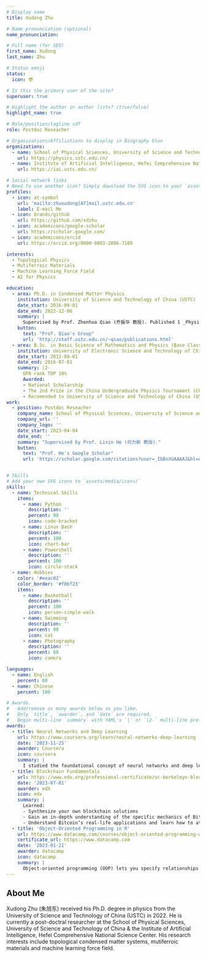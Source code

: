 ```yaml
---
# Display name
title: Xudong Zhu

# Name pronunciation (optional)
name_pronunciation: 

# Full name (for SEO)
first_name: Xudong
last_name: Zhu

# Status emoji
status:
  icon: 😎

# Is this the primary user of the site?
superuser: true

# Highlight the author in author lists? (true/false)
highlight_name: true

# Role/position/tagline sdf
role: Postdoc Reseacher

# Organizations/Affiliations to display in Biography blox
organizations:
  - name: School of Physical Sciences, University of Science and Technology of China (USTC)
    url: https://physics.ustc.edu.cn/
  - name: Institute of Artificial Intelligence, Hefei Comprehensive National Science Center
    url: https://iai.ustc.edu.cn/

# Social network links
# Need to use another icon? Simply download the SVG icon to your `assets/media/icons/` folder.
profiles:
  - icon: at-symbol
    url: 'mailto:zhuxudong[AT]mail.ustc.edu.cn'
    label: E-mail Me
  - icon: brands/github
    url: https://github.com/xdzhu
  - icon: academicons/google-scholar
    url: https://scholar.google.com/
  - icon: academicons/orcid
    url: https://orcid.org/0000-0003-2006-7109

interests:
  - Topological Physics
  - Mutiferroic Materials
  - Machine Learning Force Field
  - AI for Physics

education:
  - area: Ph.D. in Condensed Matter Physics
    institution: University of Science and Technology of China (USTC)
    date_start: 2016-09-01
    date_end: 2022-12-06
    summary: |
      Supervised by Prof. Zhenhua Qiao (乔振华 教授). Published 1 _Physical Review Letters_, 1 _Chemistry of Materials_, and 1 _Frontiers of Physics_.
    button:
      text: "Prof. Qiao's Group"
      url: 'http://staff.ustc.edu.cn/~qiao/publications.html'
  - area: B.Sc. in Basic Science of Mathematics and Physics (Base Class)
    institution: University of Electronic Science and Technology of China (UESTC)
    date_start: 2012-09-01
    date_end: 2016-07-01
    summary: |2- 
      GPA rank TOP 10%
      Awarded:
      - National Scholarship
      - The 2nd Prize in the China Undergraduate Physics Tournament (CUPT2013)
      - Recomended to University of Science and Technology of China (USTC) to pursue PhD degree.
work:
  - position: Postdoc Reseacher
    company_name: School of Physical Sciences, University of Science and Technology of China & Institute of Artificial Intelligence, Hefei Comprehensive National Science Center
    company_url: ''
    company_logo: ''
    date_start: 2023-04-04
    date_end: ''
    summary: "Supervised by Prof. Lixin He (何力新 教授)."
    button:
      text: "Prof. He's Google Scholar"
      url: 'https://scholar.google.com/citations?user=_IbBsXUAAAAJ&hl=en'


# Skills
# Add your own SVG icons to `assets/media/icons/`
skills:
  - name: Technical Skills
    items:
      - name: Python
        description: ''
        percent: 90
        icon: code-bracket
      - name: Linux Bash
        description: ''
        percent: 100
        icon: chart-bar
      - name: Powershell
        description: ''
        percent: 100
        icon: circle-stack
  - name: Hobbies
    color: '#eeac02'
    color_border: '#f0bf23'
    items:
      - name: Basketball
        description: ''
        percent: 100
        icon: person-simple-walk
      - name: Swimming
        description: ''
        percent: 90
        icon: cat
      - name: Photography
        description: ''
        percent: 80
        icon: camera

languages:
  - name: English
    percent: 80
  - name: Chinese
    percent: 100

# Awards.
#   Add/remove as many awards below as you like.
#   Only `title`, `awarder`, and `date` are required.
#   Begin multi-line `summary` with YAML's `|` or `|2-` multi-line prefix and indent 2 spaces below.
awards:
  - title: Neural Networks and Deep Learning
    url: https://www.coursera.org/learn/neural-networks-deep-learning
    date: '2023-11-25'
    awarder: Coursera
    icon: coursera
    summary: |
      I studied the foundational concept of neural networks and deep learning. By the end, I was familiar with the significant technological trends driving the rise of deep learning; build, train, and apply fully connected deep neural networks; implement efficient (vectorized) neural networks; identify key parameters in a neural network’s architecture; and apply deep learning to your own applications.
  - title: Blockchain Fundamentals
    url: https://www.edx.org/professional-certificate/uc-berkeleyx-blockchain-fundamentals
    date: '2023-07-01'
    awarder: edX
    icon: edx
    summary: |
      Learned:
      - Synthesize your own blockchain solutions
      - Gain an in-depth understanding of the specific mechanics of Bitcoin
      - Understand Bitcoin’s real-life applications and learn how to attack and destroy Bitcoin, Ethereum, smart contracts and Dapps, and alternatives to Bitcoin’s Proof-of-Work consensus algorithm
  - title: 'Object-Oriented Programming in R'
    url: https://www.datacamp.com/courses/object-oriented-programming-with-s3-and-r6-in-r
    certificate_url: https://www.datacamp.com
    date: '2023-01-21'
    awarder: datacamp
    icon: datacamp
    summary: |
      Object-oriented programming (OOP) lets you specify relationships between functions and the objects that they can act on, helping you manage complexity in your code. This is an intermediate level course, providing an introduction to OOP, using thesystems. S3 is a great day-to-day R programming tool that simplifies some of the functions that you write. R6 is especially useful for industry-specific analyses, working with web APIs, and building GUIs.
---
```


## About Me

Xudong Zhu (朱旭东) received his Ph.D. degree in physics from the University of Science and Technology of China (USTC) in 2022. He is currently a post-doctral researcher at the School of Physical Sciences, University of Science and Technology of China & the Institute of Artificial Intelligence, Hefei Comprehensive National Science Center. His research interests include topological condensed matter systems, mutiferroic materials and machine learning force field.
